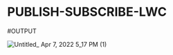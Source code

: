 # PUBLISH-SUBSCRIBE-LWC
#OUTPUT



![Untitled_ Apr 7, 2022 5_17 PM (1)](https://user-images.githubusercontent.com/103165724/162194054-c267e03b-e345-4122-82b6-eb5a0f93b9be.gif)
